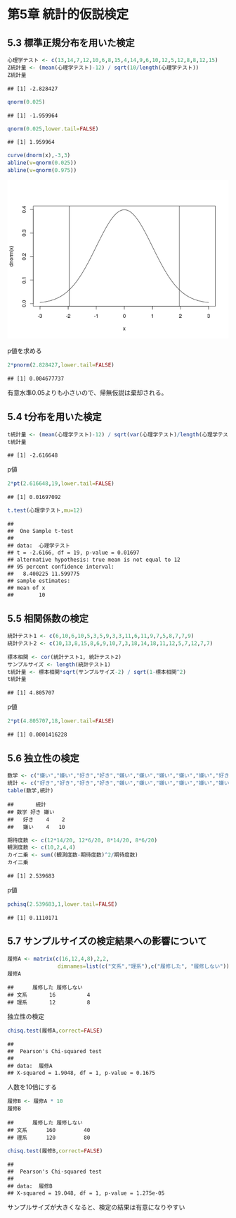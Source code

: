 
# 第5章 統計的仮説検定

## 5.3 標準正規分布を用いた検定

``` r
心理学テスト <- c(13,14,7,12,10,6,8,15,4,14,9,6,10,12,5,12,8,8,12,15)
Z統計量 <- (mean(心理学テスト)-12) / sqrt(10/length(心理学テスト))
Z統計量
```

    ## [1] -2.828427

``` r
qnorm(0.025)
```

    ## [1] -1.959964

``` r
qnorm(0.025,lower.tail=FALSE)
```

    ## [1] 1.959964

``` r
curve(dnorm(x),-3,3)
abline(v=qnorm(0.025))
abline(v=qnorm(0.975))
```

![](chap05_files/figure-gfm/unnamed-chunk-3-1.png)<!-- -->

p値を求める

``` r
2*pnorm(2.828427,lower.tail=FALSE)
```

    ## [1] 0.004677737

有意水準0.05よりも小さいので、帰無仮説は棄却される。

## 5.4 t分布を用いた検定

``` r
t統計量 <- (mean(心理学テスト)-12) / sqrt(var(心理学テスト)/length(心理学テスト))
t統計量
```

    ## [1] -2.616648

p値

``` r
2*pt(2.616648,19,lower.tail=FALSE)
```

    ## [1] 0.01697092

``` r
t.test(心理学テスト,mu=12)
```

    ## 
    ##  One Sample t-test
    ## 
    ## data:  心理学テスト
    ## t = -2.6166, df = 19, p-value = 0.01697
    ## alternative hypothesis: true mean is not equal to 12
    ## 95 percent confidence interval:
    ##   8.400225 11.599775
    ## sample estimates:
    ## mean of x 
    ##        10

## 5.5 相関係数の検定

``` r
統計テスト1 <- c(6,10,6,10,5,3,5,9,3,3,11,6,11,9,7,5,8,7,7,9)
統計テスト2 <- c(10,13,8,15,8,6,9,10,7,3,18,14,18,11,12,5,7,12,7,7)
```

``` r
標本相関 <- cor(統計テスト1, 統計テスト2)
サンプルサイズ <- length(統計テスト1)
t統計量 <- 標本相関*sqrt(サンプルサイズ-2) / sqrt(1-標本相関^2)
t統計量
```

    ## [1] 4.805707

p値

``` r
2*pt(4.805707,18,lower.tail=FALSE)
```

    ## [1] 0.0001416228

## 5.6 独立性の検定

``` r
数学 <- c("嫌い","嫌い","好き","好き","嫌い","嫌い","嫌い","嫌い","嫌い","好き","好き","嫌い","好き","嫌い","嫌い","好き","嫌い","嫌い","嫌い","嫌い")
統計 <- c("好き","好き","好き","好き","嫌い","嫌い","嫌い","嫌い","嫌い","嫌い","好き","好き","好き","嫌い","好き","嫌い","嫌い","嫌い","嫌い","嫌い")
table(数学,統計)
```

    ##       統計
    ## 数学 好き 嫌い
    ##   好き    4    2
    ##   嫌い    4   10

``` r
期待度数 <- c(12*14/20, 12*6/20, 8*14/20, 8*6/20)
観測度数 <- c(10,2,4,4)
カイ二乗 <- sum((観測度数-期待度数)^2/期待度数)
カイ二乗
```

    ## [1] 2.539683

p値

``` r
pchisq(2.539683,1,lower.tail=FALSE)
```

    ## [1] 0.1110171

## 5.7 サンプルサイズの検定結果への影響について

``` r
履修A <- matrix(c(16,12,4,8),2,2,
                dimnames=list(c("文系","理系"),c("履修した", "履修しない")))
履修A
```

    ##      履修した 履修しない
    ## 文系       16          4
    ## 理系       12          8

独立性の検定

``` r
chisq.test(履修A,correct=FALSE)
```

    ## 
    ##  Pearson's Chi-squared test
    ## 
    ## data:  履修A
    ## X-squared = 1.9048, df = 1, p-value = 0.1675

人数を10倍にする

``` r
履修B <- 履修A * 10
履修B
```

    ##      履修した 履修しない
    ## 文系      160         40
    ## 理系      120         80

``` r
chisq.test(履修B,correct=FALSE)
```

    ## 
    ##  Pearson's Chi-squared test
    ## 
    ## data:  履修B
    ## X-squared = 19.048, df = 1, p-value = 1.275e-05

サンプルサイズが大きくなると、検定の結果は有意になりやすい
